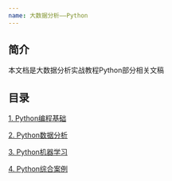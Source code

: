 ```yaml
---
name: 大数据分析——Python
---
```


## 简介

本文档是大数据分析实战教程Python部分相关文稿

## 目录

[1. Python编程基础](http://wiki.yukoneko.cc/docs/python/python1)

[2. Python数据分析](http://wiki.yukoneko.cc/docs/python/python1)

[3. Python机器学习](http://wiki.yukoneko.cc/docs/python/python1)

[4. Python综合案例](http://wiki.yukoneko.cc/docs/python/python1)
